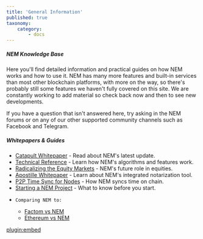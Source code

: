```yaml
---
title: 'General Information'
published: true
taxonomy:
    category:
        - docs
---
```


##### NEM Knowledge Base

Here you'll find detailed information and practical guides on how NEM works and how to use it. NEM has many more features and built-in services than most other blockchain platforms, with more on the way, so there's probably still some features we haven't fully covered on this site. We are constantly working to add material so check back now and then to see new developments.

If you have a question that isn't answered here, try asking in the NEM forums or on any of our other supported community channels such as Facebook and Telegram.

##### Whitepapers & Guides

* [Catapult Whitepaper](https://nem.io/catapultwhitepaper.pdf) - Read about NEM's latest update.
* [Technical Reference](https://nem.io/NEM_techRef.pdf) - Learn how NEM's algorithms and features work.
* [Radicalizing the Equity Markets](https://nem.io/RadicalizingEquityMarket.pdf) - NEM's future role in equities.
* [Apostille Whitepaper](https://nem.io/ApostilleWhitePaper.pdf) - Learn about NEM's integrated notarization tool.
* [P2P Time Sync for Nodes](https://blog.nem.io/first-ever-p2p-time-sync-for-nodes/) - How NEM syncs time on chain.
* [Starting a NEM Project](https://medium.com/@aleixmorgadas/how-to-start-a-nem-project-a622fa67e7be) - What to know before you start.
*     Comparing NEM to:
	* [Factom vs NEM](https://blog.nem.io/factom_vs_apostille/)
	* [Ethereum vs NEM](https://blog.nem.io/ethereum-versus-nem-the-obvious-choice/)

[plugin:embed](https://forum.nem.io/t/stories-from-the-dev-front-diary/2641)